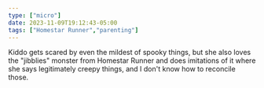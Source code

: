 ```yaml
---
type: ["micro"]
date: 2023-11-09T19:12:43-05:00
tags: ["Homestar Runner","parenting"]
---
```

Kiddo gets scared by even the mildest of spooky things, but she also loves the "jibblies" monster from Homestar Runner and does imitations of it where she says legitimately creepy things, and I don't know how to reconcile those.
